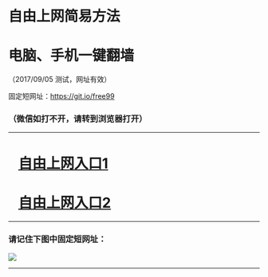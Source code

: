 ﻿# 自由上网简易方法

# 电脑、手机一键翻墙

（2017/09/05 测试，网址有效）

固定短网址：https://git.io/free99

### （微信如打不开，请转到浏览器打开）


***





# &nbsp;&nbsp; <a href="http://ft300276298.fwq-tz1001.xyz/fwqtz01.html?t=090500115370 " target="_blank">自由上网入口1</a>
# &nbsp;&nbsp; <a href="http://ft233861307.fwq-tz1002.xyz/fwqtz02.html?t=090500127498 " target="_blank">自由上网入口2</a>
***

### 请记住下图中固定短网址：

<img src="https://s3-us-west-2.amazonaws.com/fwq-1001/yjfq-20170905okok.png" /> 


***

